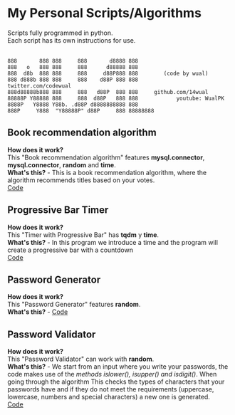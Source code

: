 # My Personal Scripts/Algorithms
Scripts fully programmed in python. <br>Each script has its own instructions for use.
<br><br>
```
888       888 888     888       d8888 888
888   o   888 888     888      d88888 888
888  d8b  888 888     888     d88P888 888        (code by wual)
888 d888b 888 888     888    d88P 888 888            twitter.com/codewual
888d88888b888 888     888   d88P  888 888     github.com/14wual
88888P Y88888 888     888  d88P   888 888            youtube: WualPK
8888P   Y8888 Y88b. .d88P d8888888888 888     
888P     Y888  "Y88888P" d88P     888 88888888
```
                                                                             
<h2>Book recommendation algorithm</h2>
<b>How does it work?</b> <br>
This "Book recommendation algorithm" features <b>mysql.connector</b>, <b>mysql.connector</b>, <b>random</b> and <b>time</b>. <br>
<b>What's this?</b> - 
This is a book recommendation algorithm, where the algorithm recommends titles based on your votes.<br>
<a href='/Scripts/BookRecommendation.py'>Code</a>

<h2>Progressive Bar Timer</h2>
<b>How does it work?</b> <br>
This "Timer with Progressive Bar" has <b>tqdm</b> y <b>time</b>. <br>
<b>What's this?</b> - 
In this program we introduce a time and the program will create a progressive bar with a countdown <br>
<a <a href='/Scripts/TimerCountdown.py'>Code</a>

<h2>Password Generator</h2>
<b>How does it work?</b> <br>
This "Password Generator" features <b>random</b>. <br>
<b>What's this?</b> - 
<a href="/Scripts/PasswordGenerator.py">Code</a>

<h2>Password Validator</h2>
<b>How does it work?</b> <br>
This "Password Validator" can work with <b>random</b>. <br>
<b>What's this?</b> - 
We start from an input where you write your passwords, the code makes use of the <i> methods islower(), isupper() and isdigit()</i>. When going through the algorithm
This checks the types of characters that your passwords have and if they do not meet the requirements (uppercase, lowercase, numbers and special characters) a new one
is generated. <br>
<a href='/Scripts/PasswordValidator.py'>Code</a>

